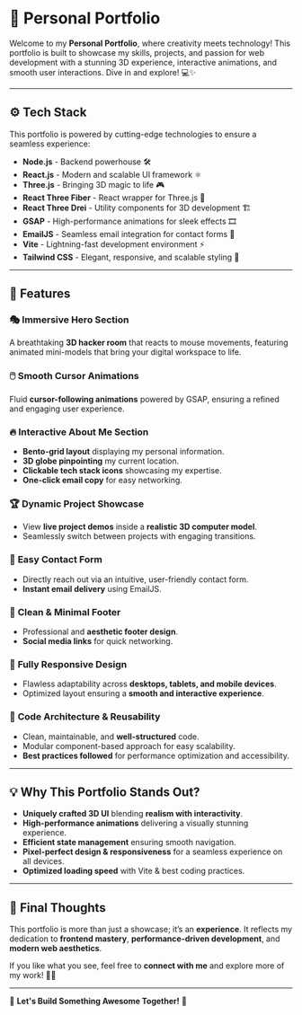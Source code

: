 # 🚀 **Personal Portfolio**

Welcome to my **Personal Portfolio**, where creativity meets technology! This portfolio is built to showcase my skills, projects, and passion for web development with a stunning 3D experience, interactive animations, and smooth user interactions. Dive in and explore! 💻✨

---

## <a name="tech-stack">⚙️ Tech Stack</a>

This portfolio is powered by cutting-edge technologies to ensure a seamless experience:

- **Node.js** - Backend powerhouse 🛠️
- **React.js** - Modern and scalable UI framework ⚛️
- **Three.js** - Bringing 3D magic to life 🎮
- **React Three Fiber** - React wrapper for Three.js 🚀
- **React Three Drei** - Utility components for 3D development 🏗️
- **GSAP** - High-performance animations for sleek effects 🎞️
- **EmailJS** - Seamless email integration for contact forms 📩
- **Vite** - Lightning-fast development environment ⚡
- **Tailwind CSS** - Elegant, responsive, and scalable styling 🎨

---

## <a name="features">🔋 Features</a>

### 🎭 **Immersive Hero Section**
A breathtaking **3D hacker room** that reacts to mouse movements, featuring animated mini-models that bring your digital workspace to life.

### 🖱️ **Smooth Cursor Animations**
Fluid **cursor-following animations** powered by GSAP, ensuring a refined and engaging user experience.

### 🔥 **Interactive About Me Section**
- **Bento-grid layout** displaying my personal information.
- **3D globe pinpointing** my current location.
- **Clickable tech stack icons** showcasing my expertise.
- **One-click email copy** for easy networking.

### 🏆 **Dynamic Project Showcase**
- View **live project demos** inside a **realistic 3D computer model**.
- Seamlessly switch between projects with engaging transitions.

### 📩 **Easy Contact Form**
- Directly reach out via an intuitive, user-friendly contact form.
- **Instant email delivery** using EmailJS.

### 🔗 **Clean & Minimal Footer**
- Professional and **aesthetic footer design**.
- **Social media links** for quick networking.

### 📱 **Fully Responsive Design**
- Flawless adaptability across **desktops, tablets, and mobile devices**.
- Optimized layout ensuring a **smooth and interactive experience**.

### 🎯 **Code Architecture & Reusability**
- Clean, maintainable, and **well-structured** code.
- Modular component-based approach for easy scalability.
- **Best practices followed** for performance optimization and accessibility.

---

## 💡 **Why This Portfolio Stands Out?**
- **Uniquely crafted 3D UI** blending **realism with interactivity**.
- **High-performance animations** delivering a visually stunning experience.
- **Efficient state management** ensuring smooth navigation.
- **Pixel-perfect design & responsiveness** for a seamless experience on all devices.
- **Optimized loading speed** with Vite & best coding practices.

---

## 📜 **Final Thoughts**
This portfolio is more than just a showcase; it’s an **experience**. It reflects my dedication to **frontend mastery**, **performance-driven development**, and **modern web aesthetics**.

If you like what you see, feel free to **connect with me** and explore more of my work! 🚀🚀

---

🌟 **Let's Build Something Awesome Together!** 🌟

